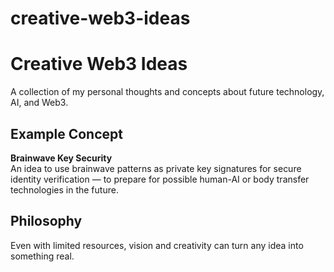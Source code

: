 # creative-web3-ideas
# Creative Web3 Ideas
A collection of my personal thoughts and concepts about future technology, AI, and Web3.

## Example Concept
**Brainwave Key Security**  
An idea to use brainwave patterns as private key signatures for secure identity verification — to prepare for possible human-AI or body transfer technologies in the future.

## Philosophy
Even with limited resources, vision and creativity can turn any idea into something real.

